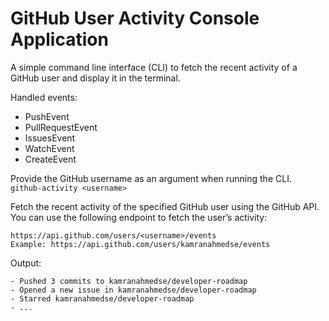 # GitHub User Activity Console Application
A simple command line interface (CLI) to fetch the recent activity of a GitHub user and display it in the terminal. <br />

Handled events: <br />
- PushEvent
- PullRequestEvent
- IssuesEvent
- WatchEvent
- CreateEvent

Provide the GitHub username as an argument when running the CLI.<br />
`github-activity <username>`

Fetch the recent activity of the specified GitHub user using the GitHub API. You can use the following endpoint to fetch the user’s activity:<br />

```
https://api.github.com/users/<username>/events
Example: https://api.github.com/users/kamranahmedse/events
```

Output:
```
- Pushed 3 commits to kamranahmedse/developer-roadmap
- Opened a new issue in kamranahmedse/developer-roadmap
- Starred kamranahmedse/developer-roadmap
- ...
```